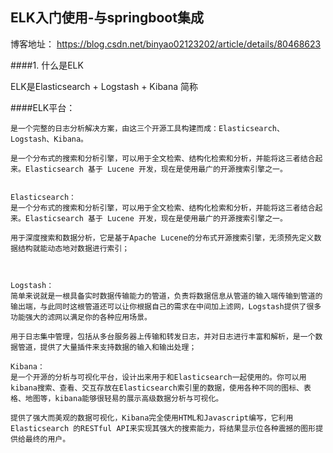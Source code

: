 ELK入门使用-与springboot集成
---

博客地址：
https://blog.csdn.net/binyao02123202/article/details/80468623


####1. 什么是ELK

ELK是Elasticsearch + Logstash + Kibana 简称

####ELK平台：

    是一个完整的日志分析解决方案，由这三个开源工具构建而成：Elasticsearch、Logstash、Kibana。

    是一个分布式的搜索和分析引擎，可以用于全文检索、结构化检索和分析，并能将这三者结合起来。Elasticsearch 基于 Lucene 开发，现在是使用最广的开源搜索引擎之一。


    Elasticsearch：
    是一个分布式的搜索和分析引擎，可以用于全文检索、结构化检索和分析，并能将这三者结合起来。Elasticsearch 基于 Lucene 开发，现在是使用最广的开源搜索引擎之一。
    
    用于深度搜索和数据分析，它是基于Apache Lucene的分布式开源搜索引擎，无须预先定义数据结构就能动态地对数据进行索引；
    
   

    Logstash：
    简单来说就是一根具备实时数据传输能力的管道，负责将数据信息从管道的输入端传输到管道的输出端，与此同时这根管道还可以让你根据自己的需求在中间加上滤网，Logstash提供了很多功能强大的滤网以满足你的各种应用场景。
    
    用于日志集中管理，包括从多台服务器上传输和转发日志，并对日志进行丰富和解析，是一个数据管道，提供了大量插件来支持数据的输入和输出处理；

    Kibana：
    是一个开源的分析与可视化平台，设计出来用于和Elasticsearch一起使用的。你可以用kibana搜索、查看、交互存放在Elasticsearch索引里的数据，使用各种不同的图标、表格、地图等，kibana能够很轻易的展示高级数据分析与可视化。
    
    提供了强大而美观的数据可视化，Kibana完全使用HTML和Javascript编写，它利用Elasticsearch 的RESTful API来实现其强大的搜索能力，将结果显示位各种震撼的图形提供给最终的用户。

